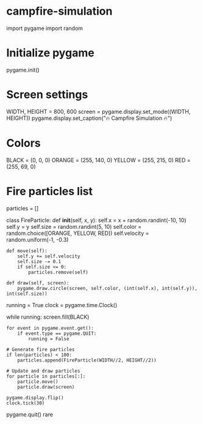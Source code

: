 # campfire-simulation
import pygame
import random

# Initialize pygame
pygame.init()

# Screen settings
WIDTH, HEIGHT = 800, 600
screen = pygame.display.set_mode((WIDTH, HEIGHT))
pygame.display.set_caption("🔥 Campfire Simulation 🔥")

# Colors
BLACK = (0, 0, 0)
ORANGE = (255, 140, 0)
YELLOW = (255, 215, 0)
RED = (255, 69, 0)

# Fire particles list
particles = []

class FireParticle:
    def __init__(self, x, y):
        self.x = x + random.randint(-10, 10)
        self.y = y
        self.size = random.randint(5, 10)
        self.color = random.choice([ORANGE, YELLOW, RED])
        self.velocity = random.uniform(-1, -0.3)

    def move(self):
        self.y += self.velocity
        self.size -= 0.1
        if self.size <= 0:
            particles.remove(self)

    def draw(self, screen):
        pygame.draw.circle(screen, self.color, (int(self.x), int(self.y)), int(self.size))

running = True
clock = pygame.time.Clock()

while running:
    screen.fill(BLACK)
    
    for event in pygame.event.get():
        if event.type == pygame.QUIT:
            running = False
    
    # Generate fire particles
    if len(particles) < 100:
        particles.append(FireParticle(WIDTH//2, HEIGHT//2))
    
    # Update and draw particles
    for particle in particles[:]:
        particle.move()
        particle.draw(screen)
    
    pygame.display.flip()
    clock.tick(30)

pygame.quit()
rare
